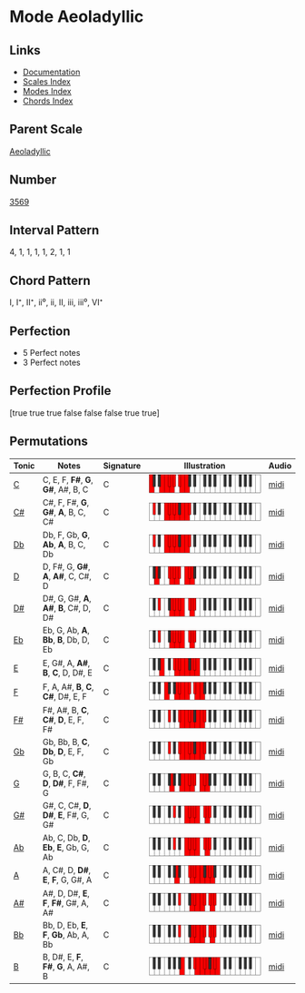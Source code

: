# Mode Aeoladyllic

## Links

- [Documentation](index.md)
- [Scales Index](Scales.md)
- [Modes Index](Modes.md)
- [Chords Index](Chords.md)

## Parent Scale

[Aeoladyllic](ScaleAeoladyllic.md)

## Number

[3569](https://ianring.com/musictheory/scales/3569)

## Interval Pattern

4, 1, 1, 1, 1, 2, 1, 1

## Chord Pattern

I, I⁺, II⁺, ii⁰, ii, II, iii, iii⁰, VI⁺

## Perfection

- 5 Perfect notes
- 3 Perfect notes

## Perfection Profile

[true true true false false false true true]

## Permutations

| Tonic | Notes | Signature | Illustration | Audio |
|-------|-------|-----------|--------------|-------|
| [C](ModeCNaturalAeoladyllic.md) | C, E, F, **F#**, **G**, **G#**, A#, B, C | C | ![CNaturalAeoladyllic](ModeCNaturalAeoladyllic.png) | [midi](https://github.com/edipermadi/music/blob/main/docs/ModeCNaturalAeoladyllic.mid?raw=true) |
| [C#](ModeCSharpAeoladyllic.md) | C#, F, F#, **G**, **G#**, **A**, B, C, C# | C | ![CSharpAeoladyllic](ModeCSharpAeoladyllic.png) | [midi](https://github.com/edipermadi/music/blob/main/docs/ModeCSharpAeoladyllic.mid?raw=true) |
| [Db](ModeDFlatAeoladyllic.md) | Db, F, Gb, **G**, **Ab**, **A**, B, C, Db | C | ![DFlatAeoladyllic](ModeDFlatAeoladyllic.png) | [midi](https://github.com/edipermadi/music/blob/main/docs/ModeDFlatAeoladyllic.mid?raw=true) |
| [D](ModeDNaturalAeoladyllic.md) | D, F#, G, **G#**, **A**, **A#**, C, C#, D | C | ![DNaturalAeoladyllic](ModeDNaturalAeoladyllic.png) | [midi](https://github.com/edipermadi/music/blob/main/docs/ModeDNaturalAeoladyllic.mid?raw=true) |
| [D#](ModeDSharpAeoladyllic.md) | D#, G, G#, **A**, **A#**, **B**, C#, D, D# | C | ![DSharpAeoladyllic](ModeDSharpAeoladyllic.png) | [midi](https://github.com/edipermadi/music/blob/main/docs/ModeDSharpAeoladyllic.mid?raw=true) |
| [Eb](ModeEFlatAeoladyllic.md) | Eb, G, Ab, **A**, **Bb**, **B**, Db, D, Eb | C | ![EFlatAeoladyllic](ModeEFlatAeoladyllic.png) | [midi](https://github.com/edipermadi/music/blob/main/docs/ModeEFlatAeoladyllic.mid?raw=true) |
| [E](ModeENaturalAeoladyllic.md) | E, G#, A, **A#**, **B**, **C**, D, D#, E | C | ![ENaturalAeoladyllic](ModeENaturalAeoladyllic.png) | [midi](https://github.com/edipermadi/music/blob/main/docs/ModeENaturalAeoladyllic.mid?raw=true) |
| [F](ModeFNaturalAeoladyllic.md) | F, A, A#, **B**, **C**, **C#**, D#, E, F | C | ![FNaturalAeoladyllic](ModeFNaturalAeoladyllic.png) | [midi](https://github.com/edipermadi/music/blob/main/docs/ModeFNaturalAeoladyllic.mid?raw=true) |
| [F#](ModeFSharpAeoladyllic.md) | F#, A#, B, **C**, **C#**, **D**, E, F, F# | C | ![FSharpAeoladyllic](ModeFSharpAeoladyllic.png) | [midi](https://github.com/edipermadi/music/blob/main/docs/ModeFSharpAeoladyllic.mid?raw=true) |
| [Gb](ModeGFlatAeoladyllic.md) | Gb, Bb, B, **C**, **Db**, **D**, E, F, Gb | C | ![GFlatAeoladyllic](ModeGFlatAeoladyllic.png) | [midi](https://github.com/edipermadi/music/blob/main/docs/ModeGFlatAeoladyllic.mid?raw=true) |
| [G](ModeGNaturalAeoladyllic.md) | G, B, C, **C#**, **D**, **D#**, F, F#, G | C | ![GNaturalAeoladyllic](ModeGNaturalAeoladyllic.png) | [midi](https://github.com/edipermadi/music/blob/main/docs/ModeGNaturalAeoladyllic.mid?raw=true) |
| [G#](ModeGSharpAeoladyllic.md) | G#, C, C#, **D**, **D#**, **E**, F#, G, G# | C | ![GSharpAeoladyllic](ModeGSharpAeoladyllic.png) | [midi](https://github.com/edipermadi/music/blob/main/docs/ModeGSharpAeoladyllic.mid?raw=true) |
| [Ab](ModeAFlatAeoladyllic.md) | Ab, C, Db, **D**, **Eb**, **E**, Gb, G, Ab | C | ![AFlatAeoladyllic](ModeAFlatAeoladyllic.png) | [midi](https://github.com/edipermadi/music/blob/main/docs/ModeAFlatAeoladyllic.mid?raw=true) |
| [A](ModeANaturalAeoladyllic.md) | A, C#, D, **D#**, **E**, **F**, G, G#, A | C | ![ANaturalAeoladyllic](ModeANaturalAeoladyllic.png) | [midi](https://github.com/edipermadi/music/blob/main/docs/ModeANaturalAeoladyllic.mid?raw=true) |
| [A#](ModeASharpAeoladyllic.md) | A#, D, D#, **E**, **F**, **F#**, G#, A, A# | C | ![ASharpAeoladyllic](ModeASharpAeoladyllic.png) | [midi](https://github.com/edipermadi/music/blob/main/docs/ModeASharpAeoladyllic.mid?raw=true) |
| [Bb](ModeBFlatAeoladyllic.md) | Bb, D, Eb, **E**, **F**, **Gb**, Ab, A, Bb | C | ![BFlatAeoladyllic](ModeBFlatAeoladyllic.png) | [midi](https://github.com/edipermadi/music/blob/main/docs/ModeBFlatAeoladyllic.mid?raw=true) |
| [B](ModeBNaturalAeoladyllic.md) | B, D#, E, **F**, **F#**, **G**, A, A#, B | C | ![BNaturalAeoladyllic](ModeBNaturalAeoladyllic.png) | [midi](https://github.com/edipermadi/music/blob/main/docs/ModeBNaturalAeoladyllic.mid?raw=true) |
